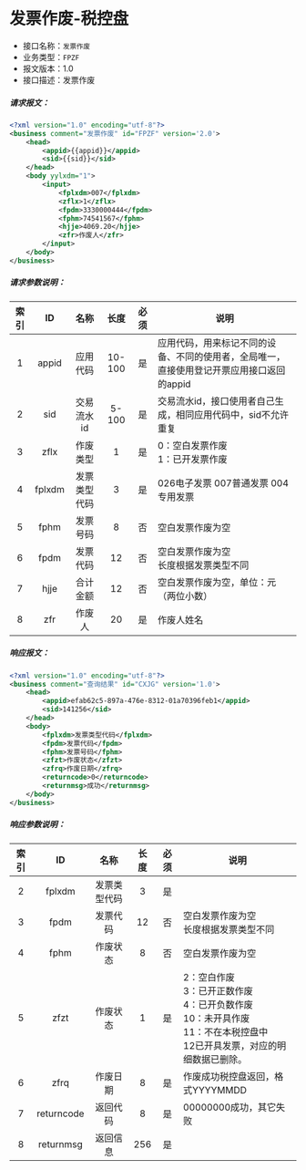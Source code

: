 # 发票作废-税控盘	

- 接口名称：`发票作废`
- 业务类型：`FPZF`
- 报文版本：1.0
- 接口描述：发票作废

##### 请求报文：

```xml
<?xml version="1.0" encoding="utf-8"?>
<business comment="发票作废" id="FPZF" version='2.0'>
    <head>
        <appid>{{appid}}</appid>
        <sid>{{sid}}</sid>
    </head>
    <body yylxdm="1">
        <input>
            <fplxdm>007</fplxdm>
            <zflx>1</zflx>
            <fpdm>3330000444</fpdm>
            <fphm>74541567</fphm>
            <hjje>4069.20</hjje>
            <zfr>作废人</zfr>
        </input>
    </body>
</business>
```

##### 请求参数说明：

| 索引 |   ID   |     名称     |  长度  | 必须 | 说明                                                         |
| :--: | :----: | :----------: | :----: | :--: | ------------------------------------------------------------ |
|  1   | appid  |   应用代码   | 10-100 |  是  | 应用代码，用来标记不同的设备、不同的使用者，全局唯一，直接使用登记开票应用接口返回的appid |
|  2   |  sid   |  交易流水id  | 5-100  |  是  | 交易流水id，接口使用者自己生成，相同应用代码中，sid不允许重复 |
|  3   |  zflx  |   作废类型   |   1    |  是  | 0：空白发票作废<br />1：已开发票作废                         |
|  4   | fplxdm | 发票类型代码 |   3    |  是  | 026电子发票  007普通发票   004专用发票                       |
|  5   |  fphm  |   发票号码   |   8    |  否  | 空白发票作废为空                                             |
|  6   |  fpdm  |   发票代码   |   12   |  否  | 空白发票作废为空<br />长度根据发票类型不同                   |
|  7   |  hjje  |   合计金额   |   12   |  否  | 空白发票作废为空，单位：元（两位小数）                       |
|  8   |  zfr   |    作废人    |   20   |  是  | 作废人姓名                                                   |

##### 响应报文：

``` xml
<?xml version="1.0" encoding="utf-8"?>
<business comment="查询结果" id="CXJG" version='1.0'>
	<head>
		<appid>efab62c5-897a-476e-8312-01a70396feb1</appid>
		<sid>141256</sid>
	</head>
	<body>
		<fplxdm>发票类型代码</fplxdm>
        <fpdm>发票代码</fpdm>
        <fphm>发票号码</fphm>
        <zfzt>作废状态</zfzt>
        <zfrq>作废日期</zfrq>
        <returncode>0</returncode>
        <returnmsg>成功</returnmsg>
	</body>
</business>


```

##### 响应参数说明：    
| 索引 |     ID     |     名称     | 长度 | 必须 | 说明                                                         |
| :--: | :--------: | :----------: | :--: | :--: | ------------------------------------------------------------ |
|  2   |   fplxdm   | 发票类型代码 |  3   |  是  |                                                              |
|  3   |    fpdm    |   发票代码   |  12  |  否  | 空白发票作废为空<br />长度根据发票类型不同<br />             |
|  4   |    fphm    |   作废状态   |  8   |  否  | 空白发票作废为空                                             |
|  5   |    zfzt    |   作废状态   |  1   |  是  | 2：空白作废<br/>3：已开正数作废<br/>4：已开负数作废<br/>10：未开具作废<br/>11：不在本税控盘中<br/>12已开具发票，对应的明细数据已删除。 |
|  6   |    zfrq    |   作废日期   |  8   |  是  | 作废成功税控盘返回，格式YYYYMMDD                             |
|  7   | returncode |   返回代码   |  8   |  是  | 00000000成功，其它失败                                       |
|  8   | returnmsg  |   返回信息   | 256  |  是  |                                                              |